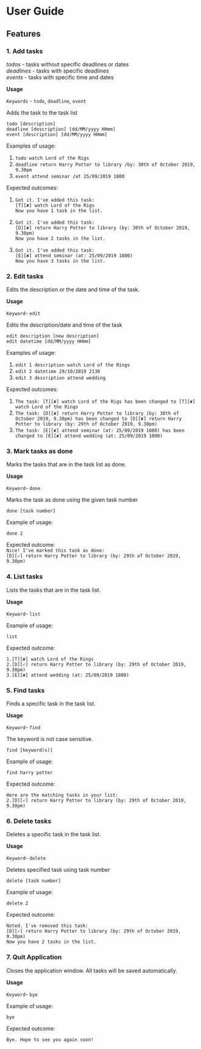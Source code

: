 ﻿# User Guide

## Features 

### **1. Add tasks**
*todos* - tasks without specific deadlines or dates  
*deadlines* - tasks with specific deadlines  
*events* - tasks with specific time and dates

**Usage**

`Keywords` - `todo`, `deadline`, `event`

Adds the task to the task list  

`todo [description]`  
`deadline [description] [dd/MM/yyyy HHmm]`  
`event [description] [dd/MM/yyyy HHmm]`

Examples of usage:

1. `todo watch Lord of the Rigs`
2. `deadline return Harry Potter to library /by: 30th of October 2019, 9.30pm`
3. `event attend seminar /at 25/09/2019 1800`

Expected outcomes:

1. `Got it. I've added this task:`  
`[T][✘] watch Lord of the Rigs`  
`Now you have 1 task in the list.`  

2. `Got it. I've added this task:`  
`[D][✘] return Harry Potter to library (by: 30th of October 2019, 9.30pm)`  
`Now you have 2 tasks in the list.`  

3. `Got it. I've added this task:`  
`[E][✘] attend seminar (at: 25/09/2019 1800)`  
`Now you have 3 tasks in the list.`

### **2. Edit tasks**
Edits the description or the date and time of the task.

**Usage**

`Keyword`- `edit`

Edits the description/date and time of the task  

`edit description [new description]`  
`edit datetime [dd/MM/yyyy HHmm]`

Examples of usage:

1. `edit 1 description watch Lord of the Rings`
2. `edit 2 datetime 29/10/2019 2130`
3. `edit 3 description attend wedding`

Expected outcomes:

1. `The task: [T][✘] watch Lord of the Rigs has been changed to [T][✘] watch Lord of the Rings`
2. `The task: [D][✘] return Harry Potter to library (by: 30th of October 2019, 9.30pm) has been changed to [D][✘] return Harry Potter to library (by: 29th of October 2019, 9.30pm)`
3. `The task: [E][✘] attend seminar (at: 25/09/2019 1800) has been changed to [E][✘] attend wedding (at: 25/09/2019 1800)`

### **3. Mark tasks as done**

Marks the tasks that are in the task list as done.

**Usage**

`Keyword`- `done`

Marks the task as done using the given task number  

`done [task number]`

Example of usage:  

`done 2`

Expected outcome:  
`Nice! I've marked this task as done:`  
`[D][✓] return Harry Potter to library (by: 29th of October 2019, 9.30pm)`

### **4. List tasks**

Lists the tasks that are in the task list.

**Usage**

`Keyword`- `list`  

Example of usage:  

`list`

Expected outcome:

`1.[T][✘] watch Lord of the Rings`  
`2.[D][✓] return Harry Potter to library (by: 29th of October 2019, 9.30pm)`  
`3.[E][✘] attend wedding (at: 25/09/2019 1800)`

### **5. Find tasks**

Finds a specific task  in the task list.

**Usage**

`Keyword`- `find`  

The keyword is not case sensitive.  

`find [keyword(s)]`

Example of usage:

`find harry potter`

Expected outcome:

`Here are the matching tasks in your list:`  
`2.[D][✓] return Harry Potter to library (by: 29th of October 2019, 9.30pm)`

### **6. Delete tasks**

Deletes a specific task in the task list.

**Usage**

`Keyword`- `delete`

Deletes specified task using task number  

`delete [task number]`

Example of usage:

`delete 2`

Expected outcome:

`Noted. I've removed this task:`<br/>
`[D][✓] return Harry Potter to library (by: 29th of October 2019, 9.30pm)`<br/>
`Now you have 2 tasks in the list.`

### **7. Quit Application**

Closes the application window. All tasks will be saved automatically.

**Usage**

`Keyword`- `bye`

Example of usage:

`bye`

Expected outcome:

`Bye. Hope to see you again soon!`
